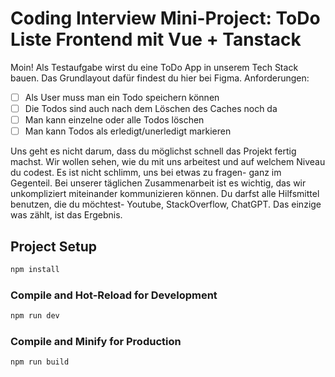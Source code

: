 # Coding Interview Mini-Project: ToDo Liste Frontend mit Vue + Tanstack

Moin! Als Testaufgabe wirst du eine ToDo App in unserem Tech Stack bauen.
Das Grundlayout dafür findest du hier bei Figma.
Anforderungen:
- [ ] Als User muss man ein Todo speichern können 
- [ ] Die Todos sind auch nach dem Löschen des Caches noch da 
- [ ] Man kann einzelne oder alle Todos löschen 
- [ ] Man kann Todos als erledigt/unerledigt markieren

Uns geht es nicht darum, dass du möglichst schnell das Projekt fertig machst. Wir wollen sehen, wie du mit uns arbeitest und auf welchem Niveau du codest. Es ist nicht schlimm, uns bei etwas zu fragen- ganz im Gegenteil. Bei unserer täglichen Zusammenarbeit ist es wichtig, das wir unkompliziert miteinander kommunizieren können. Du darfst alle Hilfsmittel benutzen, die du möchtest- Youtube, StackOverflow, ChatGPT. Das einzige was zählt, ist das Ergebnis.

## Project Setup

```sh
npm install
```

### Compile and Hot-Reload for Development

```sh
npm run dev
```

### Compile and Minify for Production

```sh
npm run build
```

